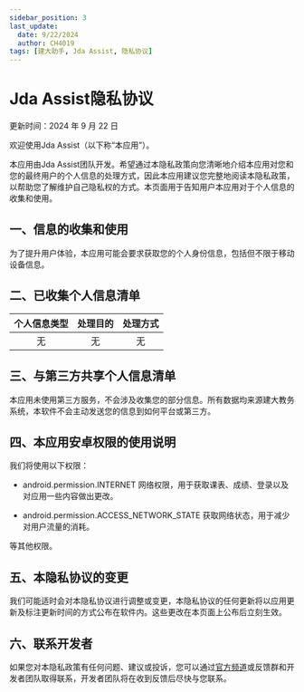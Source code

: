 ```yaml
---
sidebar_position: 3
last_update:
  date: 9/22/2024
  author: CH4019
tags: [建大助手, Jda Assist, 隐私协议]
---
```


# Jda Assist隐私协议

更新时间：2024 年 9 月 22 日

欢迎使用Jda Assist（以下称“本应用”）。

本应用由Jda Assist团队开发。希望通过本隐私政策向您清晰地介绍本应用对您和您的最终用户的个人信息的处理方式，因此本应用建议您完整地阅读本隐私政策，以帮助您了解维护自己隐私权的方式。本页面用于告知用户本应用对于个人信息的收集和使用。

## 一、信息的收集和使用

为了提升用户体验，本应用可能会要求获取您的个人身份信息，包括但不限于移动设备信息。

## 二、已收集个人信息清单


| 个人信息类型 | 处理目的 | 处理方式 |
| :----: | :----: | :----: |
| 无 | 无 | 无 |


## 三、与第三方共享个人信息清单

本应用未使用第三方服务，不会涉及收集您的部分信息。所有数据均来源建大教务系统，本软件不会主动发送您的信息到如何平台或第三方。

## 四、本应用安卓权限的使用说明

我们将使用以下权限：

- android.permission.INTERNET 网络权限，用于获取课表、成绩、登录以及对应用一些内容做出更改。

- android.permission.ACCESS_NETWORK_STATE 获取网络状态，用于减少对用户流量的消耗。

等其他权限。

## 五、本隐私协议的变更

我们可能适时会对本隐私协议进行调整或变更，本隐私协议的任何更新将以应用更新及标注更新时间的方式公布在软件内。这些更改在本页面上公布后立刻生效。

## 六、联系开发者
如果您对本隐私政策有任何问题、建议或投诉，您可以通过[官方频道](https://pd.qq.com/s/fb4hyfdm1)或反馈群和开发者团队取得联系，开发者团队将在收到反馈后尽快与您联系。